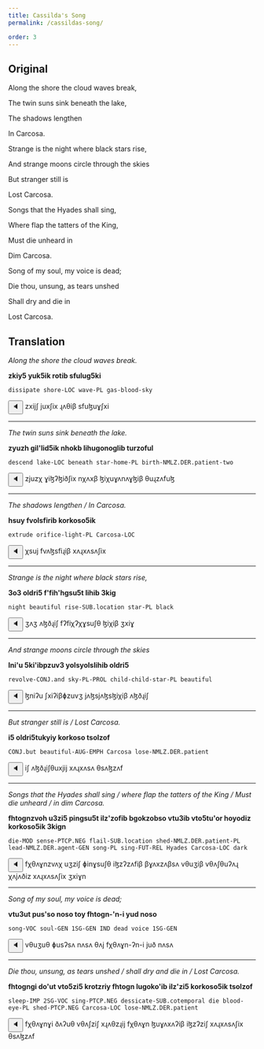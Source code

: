 ```yaml
---
title: Cassilda's Song
permalink: /cassildas-song/

order: 3
---
```


## Original

Along the shore the cloud waves break,

The twin suns sink beneath the lake,

The shadows lengthen

In Carcosa.

Strange is the night where black stars rise,

And strange moons circle through the skies

But stranger still is

Lost Carcosa.

Songs that the Hyades shall sing,

Where flap the tatters of the King,

Must die unheard in

Dim Carcosa.

Song of my soul, my voice is dead;

Die thou, unsung, as tears unshed

Shall dry and die in

Lost Carcosa.

## Translation

_Along the shore the cloud waves break._

**zkiy5 yuk5ik rotib sfulug5ki**

`dissipate shore-LOC wave-PL gas-blood-sky`

<span class='spoken'> <button class='speak' type='button' data-ipa='zxijʃ juxʃix ɻʌθiβ sfuɮuɣʃxi'>🔈</button> <span class='ipa'>zxijʃ juxʃix ɻʌθiβ sfuɮuɣʃxi</span> </span>

---

_The twin suns sink beneath the lake._

**zyuzh gil'lid5ik nhokb lihugonoglib turzoful**

`descend lake-LOC beneath star-home-PL birth-NMLZ.DER.patient-two`

<span class='spoken'> <button class='speak' type='button' data-ipa='zjuzχ ɣiɮʔɮiðʃix nχʌxβ ɮiχuɣʌnʌɣɮiβ θuɻzʌfuɮ'>🔈</button> <span class='ipa'>zjuzχ ɣiɮʔɮiðʃix nχʌxβ ɮiχuɣʌnʌɣɮiβ θuɻzʌfuɮ</span> </span>

---

_The shadows lengthen / In Carcosa._

**hsuy fvolsfirib korkoso5ik**

`extrude orifice-light-PL Carcosa-LOC`

<span class='spoken'> <button class='speak' type='button' data-ipa='χsuj fvʌɮsfiɻiβ xʌɻxʌsʌʃix'>🔈</button> <span class='ipa'>χsuj fvʌɮsfiɻiβ xʌɻxʌsʌʃix</span> </span>

---

_Strange is the night where black stars rise,_

**3o3 oldri5 f'fih'hgsu5t lihib 3kig**

`night beautiful rise-SUB.location star-PL black`

<span class='spoken'> <button class='speak' type='button' data-ipa='ʒʌʒ ʌɮðɻiʃ fʔfiχʔχɣsuʃθ ɮiχiβ ʒxiɣ'>🔈</button> <span class='ipa'>ʒʌʒ ʌɮðɻiʃ fʔfiχʔχɣsuʃθ ɮiχiβ ʒxiɣ</span> </span>

---

_And strange moons circle through the skies_

**lni'u 5ki'ibpzuv3 yolsyolslihib oldri5**

`revolve-CONJ.and sky-PL-PROL child-child-star-PL beautiful`

<span class='spoken'> <button class='speak' type='button' data-ipa='ɮniʔu ʃxiʔiβɸzuvʒ jʌɮsjʌɮsɮiχiβ ʌɮðɻiʃ'>🔈</button> <span class='ipa'>ɮniʔu ʃxiʔiβɸzuvʒ jʌɮsjʌɮsɮiχiβ ʌɮðɻiʃ</span> </span>

---

_But stranger still is / Lost Carcosa._

**i5 oldri5tukyiy korkoso tsolzof**

`CONJ.but beautiful-AUG-EMPH Carcosa lose-NMLZ.DER.patient`

<span class='spoken'> <button class='speak' type='button' data-ipa='iʃ ʌɮðɻiʃθuxjij xʌɻxʌsʌ θsʌɮzʌf'>🔈</button> <span class='ipa'>iʃ ʌɮðɻiʃθuxjij xʌɻxʌsʌ θsʌɮzʌf</span> </span>

---

_Songs that the Hyades shall sing / where flap the tatters of the King / Must die unheard / in dim Carcosa._

**fhtognzvoh u3zi5 pingsu5t ilz'zofib bgokzobso vtu3ib vto5tu'or hoyodiz korkoso5ik 3kign**

`die-MOD sense-PTCP.NEG flail-SUB.location shed-NMLZ.DER.patient-PL lead-NMLZ.DER.agent-GEN song-PL sing-FUT-REL Hyades Carcosa-LOC dark`

<span class='spoken'> <button class='speak' type='button' data-ipa='fχθʌɣnzvʌχ uʒziʃ ɸinɣsuʃθ iɮzʔzʌfiβ βɣʌxzʌβsʌ vθuʒiβ vθʌʃθuʔʌɻ χʌjʌðiz xʌɻxʌsʌʃix ʒxiɣn'>🔈</button> <span class='ipa'>fχθʌɣnzvʌχ uʒziʃ ɸinɣsuʃθ iɮzʔzʌfiβ βɣʌxzʌβsʌ vθuʒiβ vθʌʃθuʔʌɻ χʌjʌðiz xʌɻxʌsʌʃix ʒxiɣn</span> </span>

---

_Song of my soul, my voice is dead;_

**vtu3ut pus'so noso toy fhtogn-'n-i yud noso**

`song-VOC soul-GEN 1SG-GEN IND dead voice 1SG-GEN`

<span class='spoken'> <button class='speak' type='button' data-ipa='vθuʒuθ ɸusʔsʌ nʌsʌ θʌj fχθʌɣn-ʔn-i juð nʌsʌ'>🔈</button> <span class='ipa'>vθuʒuθ ɸusʔsʌ nʌsʌ θʌj fχθʌɣn-ʔn-i juð nʌsʌ</span> </span>

---

_Die thou, unsung, as tears unshed / shall dry and die in / Lost Carcosa._

**fhtogngi do'ut vto5zi5 krotzriy fhtogn lugoko'ib ilz'zi5 korkoso5ik tsolzof**

`sleep-IMP 2SG-VOC sing-PTCP.NEG dessicate-SUB.cotemporal die blood-eye-PL shed-PTCP.NEG Carcosa-LOC lose-NMLZ.DER.patient`

<span class='spoken'> <button class='speak' type='button' data-ipa='fχθʌɣnɣi ðʌʔuθ vθʌʃziʃ xɻʌθzɻij fχθʌɣn ɮuɣʌxʌʔiβ iɮzʔziʃ xʌɻxʌsʌʃix θsʌɮzʌf'>🔈</button> <span class='ipa'>fχθʌɣnɣi ðʌʔuθ vθʌʃziʃ xɻʌθzɻij fχθʌɣn ɮuɣʌxʌʔiβ iɮzʔziʃ xʌɻxʌsʌʃix θsʌɮzʌf</span> </span>
